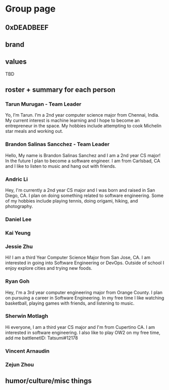 # Group page

## 0xDEADBEEF

## brand



## values

TBD


## roster + summary for each person

### Tarun Murugan - Team Leader

Yo, I’m Tarun. I’m a 2nd year computer science major from Chennai, India. My current interest is machine learning and I hope to become an entrepreneur in the space. My hobbies include attempting to cook Michelin star meals and working out.

### Brandon Salinas Sancchez - Team Leader

Hello, My name is Brandon Salinas Sanchez and I am a 2nd year CS major! In the future I plan to become a software engineer. I am from Carlsbad, CA and I like to listen to music and hang out with friends.

### Andric Li

Hey, I'm currently a 2nd year CS major and I was born and raised in San Diego, CA. I plan on doing something related to software engineering. Some of my hobbies include playing tennis, doing origami, hiking, and photography.

### Daniel Lee

### Kai Yeung

### Jessie Zhu 

Hi! I am a third Year Computer Science Major from San Jose, CA. I am interested in going into Software Engineering or DevOps. Outside of school I enjoy explore cities and trying new foods. 

### Ryan Goh

Hey, I'm a 3rd year computer engineering major from Orange County. I plan on pursuing a career in Software Engineering. In my free time I like watching basketball, playing games with friends, and listening to music.

### Sherwin Motlagh

Hi everyone, I am a third year CS major and I'm from Cupertino CA. I am interested in software engineering. I also like to play OW2 on my free time, add me battlenetID: Tatsumi#12178 

### Vincent Arnaudin

### Zejun Zhou




## humor/culture/misc things
